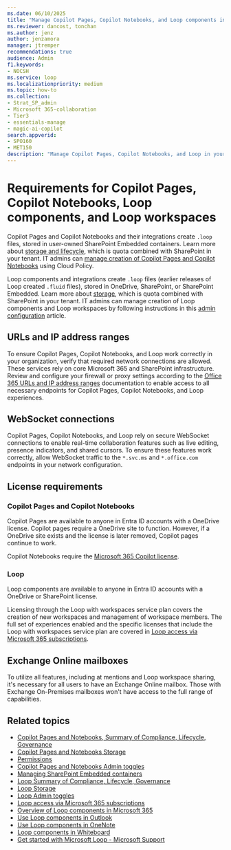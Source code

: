 ```yaml
---
ms.date: 06/10/2025
title: "Manage Copilot Pages, Copilot Notebooks, and Loop components in your organization"
ms.reviewer: dancost, tonchan
ms.author: jenz
author: jenzamora
manager: jtremper
recommendations: true
audience: Admin
f1.keywords:
- NOCSH
ms.service: loop
ms.localizationpriority: medium
ms.topic: how-to
ms.collection:
- Strat_SP_admin
- Microsoft 365-collaboration
- Tier3
- essentials-manage
- magic-ai-copilot
search.appverid:
- SPO160
- MET150
description: "Manage Copilot Pages, Copilot Notebooks, and Loop in your organization"
---
```


# Requirements for Copilot Pages, Copilot Notebooks, Loop components, and Loop workspaces

Copilot Pages and Copilot Notebooks and their integrations create `.loop` files, stored in user-owned SharePoint Embedded containers. Learn more about [storage and lifecycle](/microsoft-365/loop/cpcn-storage), which is quota combined with SharePoint in your tenant. IT admins can [manage creation of Copilot Pages and Copilot Notebooks](/microsoft-365/loop/cpcn-admin-configuration) using Cloud Policy.

Loop components and integrations create `.loop` files (earlier releases of Loop created `.fluid` files), stored in OneDrive, SharePoint, or SharePoint Embedded. Learn more about [storage](/microsoft-365/loop/loop-storage), which is quota combined with SharePoint in your tenant. IT admins can manage creation of Loop components and Loop workspaces by following instructions in this [admin configuration](/microsoft-365/loop/loop-admin-configuration) article.

## URLs and IP address ranges

To ensure Copilot Pages, Copilot Notebooks, and Loop work correctly in your organization, verify that required network connections are allowed. These services rely on core Microsoft 365 and SharePoint infrastructure. Review and configure your firewall or proxy settings according to the [Office 365 URLs and IP address ranges](/microsoft-365/enterprise/urls-and-ip-address-ranges) documentation to enable access to all necessary endpoints for Copilot Pages, Copilot Notebooks, and Loop experiences.

## WebSocket connections

Copilot Pages, Copilot Notebooks, and Loop rely on secure WebSocket connections to enable real-time collaboration features such as live editing, presence indicators, and shared cursors. To ensure these features work correctly, allow WebSocket traffic to the `*.svc.ms` and `*.office.com` endpoints in your network configuration.

## License requirements

### Copilot Pages and Copilot Notebooks

Copilot Pages are available to anyone in Entra ID accounts with a OneDrive license. Copilot pages require a OneDrive site to function. However, if a OneDrive site exists and the license is later removed, Copilot pages continue to work.

Copilot Notebooks require the [Microsoft 365 Copilot license](/copilot/microsoft-365/microsoft-365-copilot-licensing).

### Loop

Loop components are available to anyone in Entra ID accounts with a OneDrive or SharePoint license.

Licensing through the Loop with workspaces service plan covers the creation of new workspaces and management of workspace members. The full set of experiences enabled and the specific licenses that include the Loop with workspaces service plan are covered in [Loop access via Microsoft 365 subscriptions](https://support.microsoft.com/office/loop-access-via-microsoft-365-subscriptions-92915461-4b14-49a4-9cd4-d1c259292afa). 

## Exchange Online mailboxes

To utilize all features, including at mentions and Loop workspace sharing, it's necessary for all users to have an Exchange Online mailbox. Those with Exchange On-Premises mailboxes won't have access to the full range of capabilities.

## Related topics

- [Copilot Pages and Notebooks, Summary of Compliance, Lifecycle, Governance](/microsoft-365/loop/cpcn-compliance-summary)
- [Copilot Pages and Notebooks Storage](/microsoft-365/loop/cpcn-storage)
- [Permissions](/microsoft-365/loop/cpcn-loop-permission)
- [Copilot Pages and Notebooks Admin toggles](/microsoft-365/loop/cpcn-admin-configuration)
- [Managing SharePoint Embedded containers](/microsoft-365/loop/cpcn-loop-spe-management)
- [Loop Summary of Compliance, Lifecycle, Governance](/microsoft-365/loop/cpcn-compliance-summary)
- [Loop Storage](/microsoft-365/loop/cpcn-storage)
- [Loop Admin toggles](/microsoft-365/loop/loop-admin-configuration)
- [Loop access via Microsoft 365 subscriptions](https://support.microsoft.com/office/loop-access-via-microsoft-365-subscriptions-92915461-4b14-49a4-9cd4-d1c259292afa)
- [Overview of Loop components in Microsoft 365](/microsoft-365/loop/loop-components-teams)
- [Use Loop components in Outlook](https://support.microsoft.com/office/9b47c279-011d-4042-bd7f-8bbfca0cb136)
- [Use Loop components in OneNote](https://support.microsoft.com/office/use-loop-components-in-onenote-ed8a43d9-f6fd-4ad6-bc9d-8841db4da459)
- [Loop components in Whiteboard](https://support.microsoft.com/office/loop-components-in-whiteboard-c5f08f54-995e-473e-be6e-7f92555da347)
- [Get started with Microsoft Loop - Microsoft Support](https://support.microsoft.com/office/get-started-with-microsoft-loop-9f4d8d4f-dfc6-4518-9ef6-069408c21f0c)
